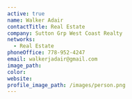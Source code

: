 ```yaml
---
active: true
name: Walker Adair
contactTitle: Real Estate
company: Sutton Grp West Coast Realty
networks:
  - Real Estate
phoneOffice: 778-952-4247
email: walkerjadair@gmail.com
image_path:
color:
website:
profile_image_path: /images/person.png
---
```



